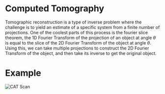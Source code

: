 # Computed Tomography

Tomographic reconstruction is a type of inverse problem where the challenge is to yield an estimate of a specific system from a finite number of projections.
One of the coolest parts of this process is the fourier slice theorem, the 1D Fourier Transform of the projection of an object at angle $\theta$ is equal to the slice of the 2D Fourier Transform of the object at angle $\theta$.
Using this, we can take multiple projections to construct the 2D Fourier Transform of the object, and then take its inverse to get the original object.

# Example
![CAT Scan](https://github.com/harmya/tomography/blob/main/assets/dogscan.gif)
